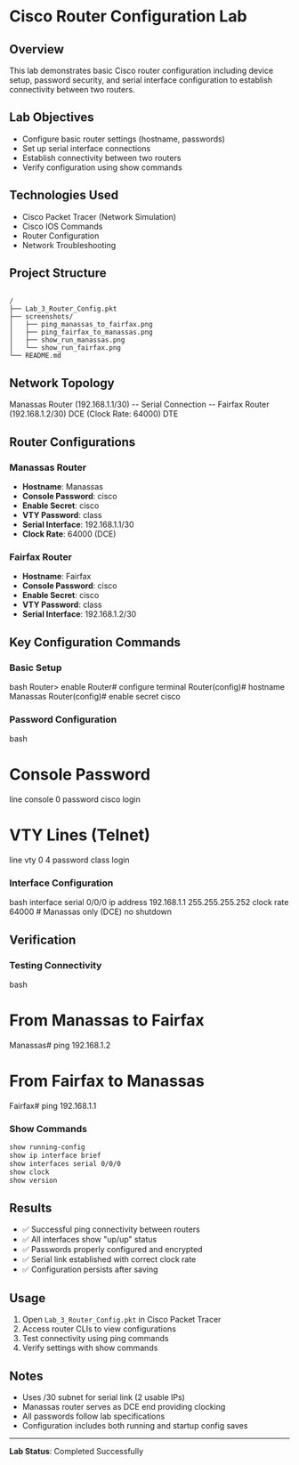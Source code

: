 # Cisco Router Configuration Lab

## Overview
This lab demonstrates basic Cisco router configuration including device setup, password security, and serial interface configuration to establish connectivity between two routers.

## Lab Objectives
- Configure basic router settings (hostname, passwords)
- Set up serial interface connections
- Establish connectivity between two routers
- Verify configuration using show commands

## Technologies Used
- Cisco Packet Tracer (Network Simulation)
- Cisco IOS Commands
- Router Configuration
- Network Troubleshooting

## Project Structure
```

/
├── Lab_3_Router_Config.pkt
├── screenshots/
│   ├── ping_manassas_to_fairfax.png
│   ├── ping_fairfax_to_manassas.png
│   ├── show_run_manassas.png
│   └── show_run_fairfax.png
└── README.md
```
## Network Topology

Manassas Router (192.168.1.1/30) -- Serial Connection -- Fairfax Router (192.168.1.2/30)
        DCE (Clock Rate: 64000)                              DTE


## Router Configurations

### Manassas Router
- **Hostname**: Manassas
- **Console Password**: cisco
- **Enable Secret**: cisco
- **VTY Password**: class
- **Serial Interface**: 192.168.1.1/30
- **Clock Rate**: 64000 (DCE)

### Fairfax Router
- **Hostname**: Fairfax
- **Console Password**: cisco
- **Enable Secret**: cisco
- **VTY Password**: class
- **Serial Interface**: 192.168.1.2/30

## Key Configuration Commands

### Basic Setup
bash
Router> enable
Router# configure terminal
Router(config)# hostname Manassas
Router(config)# enable secret cisco

### Password Configuration
bash
# Console Password
line console 0
password cisco
login

# VTY Lines (Telnet)
line vty 0 4
password class
login


### Interface Configuration
bash
interface serial 0/0/0
ip address 192.168.1.1 255.255.255.252
clock rate 64000  # Manassas only (DCE)
no shutdown


## Verification

### Testing Connectivity
bash
# From Manassas to Fairfax
Manassas# ping 192.168.1.2

# From Fairfax to Manassas
Fairfax# ping 192.168.1.1


### Show Commands
```bash
show running-config
show ip interface brief
show interfaces serial 0/0/0
show clock
show version
```

## Results
- ✅ Successful ping connectivity between routers
- ✅ All interfaces show "up/up" status
- ✅ Passwords properly configured and encrypted
- ✅ Serial link established with correct clock rate
- ✅ Configuration persists after saving

## Usage
1. Open `Lab_3_Router_Config.pkt` in Cisco Packet Tracer
2. Access router CLIs to view configurations
3. Test connectivity using ping commands
4. Verify settings with show commands

## Notes
- Uses /30 subnet for serial link (2 usable IPs)
- Manassas router serves as DCE end providing clocking
- All passwords follow lab specifications
- Configuration includes both running and startup config saves

---
**Lab Status**: Completed Successfully 
